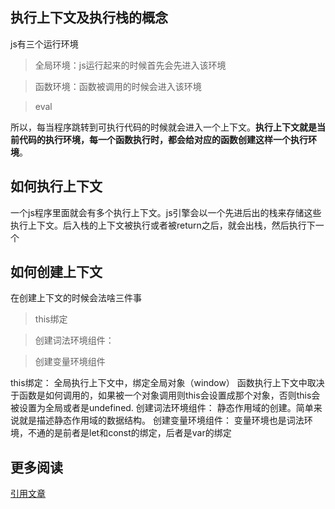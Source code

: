 ## 执行上下文及执行栈的概念
js有三个运行环境
>全局环境：js运行起来的时候首先会先进入该环境

>函数环境：函数被调用的时候会进入该环境

>eval

所以，每当程序跳转到可执行代码的时候就会进入一个上下文。__执行上下文就是当前代码的执行环境，每一个函数执行时，都会给对应的函数创建这样一个执行环境__。

## 如何执行上下文

一个js程序里面就会有多个执行上下文。js引擎会以一个先进后出的栈来存储这些执行上下文。后入栈的上下文被执行或者被return之后，就会出栈，然后执行下一个

## 如何创建上下文
在创建上下文的时候会法啥三件事
>this绑定

>创建词法环境组件：

>创建变量环境组件

this绑定：
全局执行上下文中，绑定全局对象（window）
函数执行上下文中取决于函数是如何调用的，如果被一个对象调用则this会设置成那个对象，否则this会被设置为全局或者是undefined.
创建词法环境组件：
静态作用域的创建。简单来说就是描述静态作用域的数据结构。
创建变量环境组件：
变量环境也是词法环境，不通的是前者是let和const的绑定，后者是var的绑定

## 更多阅读
[引用文章](https://juejin.im/post/5bdfd3e151882516c6432c32)
